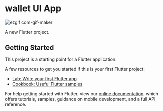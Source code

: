 # wallet UI App


![ezgif com-gif-maker](https://user-images.githubusercontent.com/75172691/174450153-a1f1144b-5206-4aa2-ba1c-5980e2b1bbd6.gif)

A new Flutter project.

## Getting Started

This project is a starting point for a Flutter application.

A few resources to get you started if this is your first Flutter project:

- [Lab: Write your first Flutter app](https://flutter.dev/docs/get-started/codelab)
- [Cookbook: Useful Flutter samples](https://flutter.dev/docs/cookbook)

For help getting started with Flutter, view our
[online documentation](https://flutter.dev/docs), which offers tutorials,
samples, guidance on mobile development, and a full API reference.
